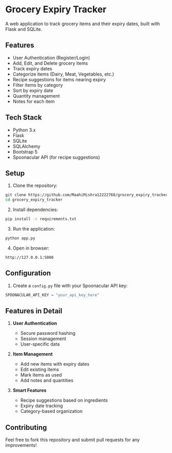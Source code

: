 # Grocery Expiry Tracker

A web application to track grocery items and their expiry dates, built with Flask and SQLite.

## Features

- User Authentication (Register/Login)
- Add, Edit, and Delete grocery items
- Track expiry dates
- Categorize items (Dairy, Meat, Vegetables, etc.)
- Recipe suggestions for items nearing expiry
- Filter items by category
- Sort by expiry date
- Quantity management
- Notes for each item

## Tech Stack

- Python 3.x
- Flask
- SQLite
- SQLAlchemy
- Bootstrap 5
- Spoonacular API (for recipe suggestions)

## Setup

1. Clone the repository:
```bash
git clone https://github.com/MaahiMishra12222768/grocery_expiry_tracker.git
cd grocery_expiry_tracker
```

2. Install dependencies:
```bash
pip install -r requirements.txt
```

3. Run the application:
```bash
python app.py
```

4. Open in browser:
```
http://127.0.0.1:5000
```

## Configuration

1. Create a `config.py` file with your Spoonacular API key:
```python
SPOONACULAR_API_KEY = "your_api_key_here"
```

## Features in Detail

1. **User Authentication**
   - Secure password hashing
   - Session management
   - User-specific data

2. **Item Management**
   - Add new items with expiry dates
   - Edit existing items
   - Mark items as used
   - Add notes and quantities

3. **Smart Features**
   - Recipe suggestions based on ingredients
   - Expiry date tracking
   - Category-based organization

## Contributing

Feel free to fork this repository and submit pull requests for any improvements!
